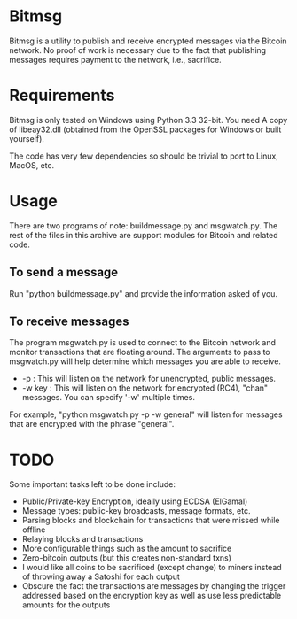 Bitmsg
======

Bitmsg is a utility to publish and receive encrypted messages via the Bitcoin
network. No proof of work is necessary due to the fact that publishing messages
requires payment to the network, i.e., sacrifice.

Requirements
============

Bitmsg is only tested on Windows using Python 3.3 32-bit. You need A copy of
libeay32.dll (obtained from the OpenSSL packages for Windows or built
yourself).

The code has very few dependencies so should be trivial to port to Linux,
MacOS, etc.

Usage
=====

There are two programs of note: buildmessage.py and msgwatch.py.  The rest of
the files in this archive are support modules for Bitcoin and related code.

To send a message
-----------------

Run "python buildmessage.py" and provide the information asked of you.

To receive messages
-------------------

The program msgwatch.py is used to connect to the Bitcoin network and monitor
transactions that are floating around.  The arguments to pass to msgwatch.py
will help determine which messages you are able to receive.

* -p : This will listen on the network for unencrypted, public messages.
* -w key : This will listen on the network for encrypted (RC4), "chan" messages. You can specify '-w' multiple times.

For example, "python msgwatch.py -p -w general" will listen for messages that
are encrypted with the phrase "general".

TODO
====

Some important tasks left to be done include:

* Public/Private-key Encryption, ideally using ECDSA (ElGamal)
* Message types: public-key broadcasts, message formats, etc.
* Parsing blocks and blockchain for transactions that were missed while offline
* Relaying blocks and transactions
* More configurable things such as the amount to sacrifice
* Zero-bitcoin outputs (but this creates non-standard txns)
* I would like all coins to be sacrificed (except change) to miners instead of throwing away a Satoshi for each output
* Obscure the fact the transactions are messages by changing the trigger addressed based on the encryption key as well as use less predictable amounts for the outputs
